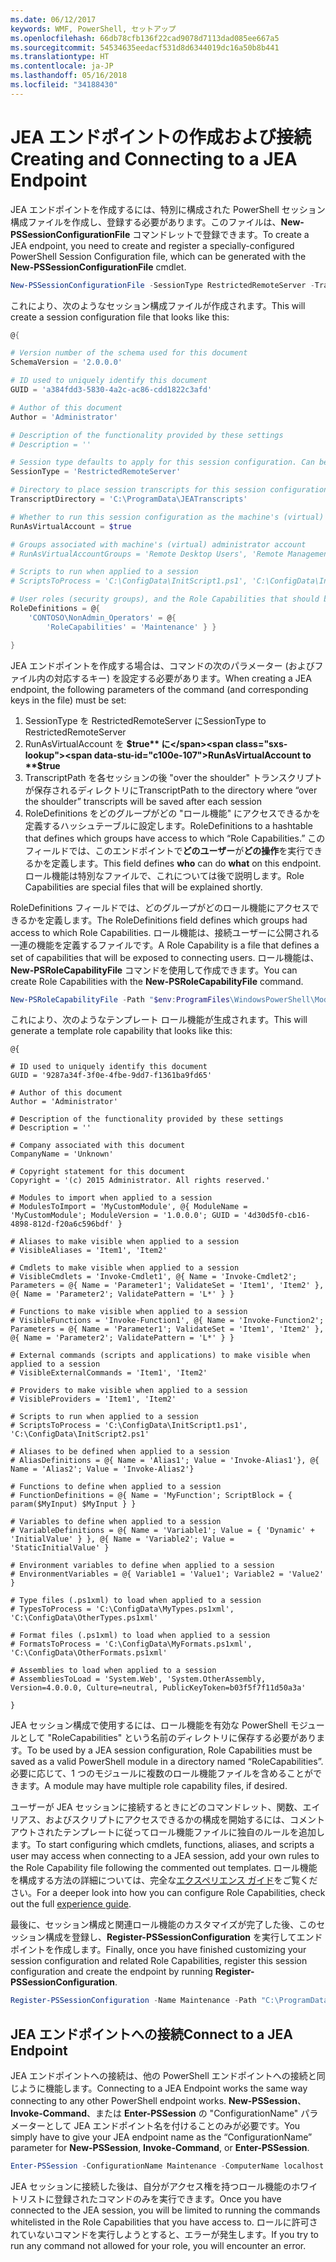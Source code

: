 ```yaml
---
ms.date: 06/12/2017
keywords: WMF, PowerShell, セットアップ
ms.openlocfilehash: 66db78cfb136f22cad9078d7113dad085ee667a5
ms.sourcegitcommit: 54534635eedacf531d8d6344019dc16a50b8b441
ms.translationtype: HT
ms.contentlocale: ja-JP
ms.lasthandoff: 05/16/2018
ms.locfileid: "34188430"
---
```

# <a name="creating-and-connecting-to-a-jea-endpoint"></a><span data-ttu-id="c100e-102">JEA エンドポイントの作成および接続</span><span class="sxs-lookup"><span data-stu-id="c100e-102">Creating and Connecting to a JEA Endpoint</span></span>
<span data-ttu-id="c100e-103">JEA エンドポイントを作成するには、特別に構成された PowerShell セッション構成ファイルを作成し、登録する必要があります。このファイルは、**New-PSSessionConfigurationFile** コマンドレットで登録できます。</span><span class="sxs-lookup"><span data-stu-id="c100e-103">To create a JEA endpoint, you need to create and register a specially-configured PowerShell Session Configuration file, which can be generated with the **New-PSSessionConfigurationFile** cmdlet.</span></span>

```powershell
New-PSSessionConfigurationFile -SessionType RestrictedRemoteServer -TranscriptDirectory "C:\ProgramData\JEATranscripts" -RunAsVirtualAccount -RoleDefinitions @{ 'CONTOSO\NonAdmin_Operators' = @{ RoleCapabilities = 'Maintenance' }} -Path "$env:ProgramData\JEAConfiguration\Demo.pssc"
```

<span data-ttu-id="c100e-104">これにより、次のようなセッション構成ファイルが作成されます。</span><span class="sxs-lookup"><span data-stu-id="c100e-104">This will create a session configuration file that looks like this:</span></span>
```powershell
@{

# Version number of the schema used for this document
SchemaVersion = '2.0.0.0'

# ID used to uniquely identify this document
GUID = 'a384fdd3-5830-4a2c-ac86-cdd1822c3afd'

# Author of this document
Author = 'Administrator'

# Description of the functionality provided by these settings
# Description = ''

# Session type defaults to apply for this session configuration. Can be 'RestrictedRemoteServer' (recommended), 'Empty', or 'Default'
SessionType = 'RestrictedRemoteServer'

# Directory to place session transcripts for this session configuration
TranscriptDirectory = 'C:\ProgramData\JEATranscripts'

# Whether to run this session configuration as the machine's (virtual) administrator account
RunAsVirtualAccount = $true

# Groups associated with machine's (virtual) administrator account
# RunAsVirtualAccountGroups = 'Remote Desktop Users', 'Remote Management Users'

# Scripts to run when applied to a session
# ScriptsToProcess = 'C:\ConfigData\InitScript1.ps1', 'C:\ConfigData\InitScript2.ps1'

# User roles (security groups), and the Role Capabilities that should be applied to them when applied to a session
RoleDefinitions = @{
    'CONTOSO\NonAdmin_Operators' = @{
        'RoleCapabilities' = 'Maintenance' } }

}
```
<span data-ttu-id="c100e-105">JEA エンドポイントを作成する場合は、コマンドの次のパラメーター (およびファイル内の対応するキー) を設定する必要があります。</span><span class="sxs-lookup"><span data-stu-id="c100e-105">When creating a JEA endpoint, the following parameters of the command (and corresponding keys in the file) must be set:</span></span>
1.  <span data-ttu-id="c100e-106">SessionType を RestrictedRemoteServer に</span><span class="sxs-lookup"><span data-stu-id="c100e-106">SessionType to RestrictedRemoteServer</span></span>
2.  <span data-ttu-id="c100e-107">RunAsVirtualAccount を **$true** に</span><span class="sxs-lookup"><span data-stu-id="c100e-107">RunAsVirtualAccount to **$true**</span></span>
3.  <span data-ttu-id="c100e-108">TranscriptPath を各セッションの後 "over the shoulder" トランスクリプトが保存されるディレクトリに</span><span class="sxs-lookup"><span data-stu-id="c100e-108">TranscriptPath to the directory where “over the shoulder” transcripts will be saved after each session</span></span>
4.  <span data-ttu-id="c100e-109">RoleDefinitions をどのグループがどの "ロール機能" にアクセスできるかを定義するハッシュテーブルに設定します。</span><span class="sxs-lookup"><span data-stu-id="c100e-109">RoleDefinitions to a hashtable that defines which groups have access to which “Role Capabilities.”</span></span>  <span data-ttu-id="c100e-110">このフィールドでは、このエンドポイントで**どのユーザー**が**どの操作**を実行できるかを定義します。</span><span class="sxs-lookup"><span data-stu-id="c100e-110">This field defines **who** can do **what** on this endpoint.</span></span>   <span data-ttu-id="c100e-111">ロール機能は特別なファイルで、これについては後で説明します。</span><span class="sxs-lookup"><span data-stu-id="c100e-111">Role Capabilities are special files that will be explained shortly.</span></span>


<span data-ttu-id="c100e-112">RoleDefinitions フィールドでは、どのグループがどのロール機能にアクセスできるかを定義します。</span><span class="sxs-lookup"><span data-stu-id="c100e-112">The RoleDefinitions field defines which groups had access to which Role Capabilities.</span></span>  <span data-ttu-id="c100e-113">ロール機能は、接続ユーザーに公開される一連の機能を定義するファイルです。</span><span class="sxs-lookup"><span data-stu-id="c100e-113">A Role Capability is a file that defines a set of capabilities that will be exposed to connecting users.</span></span>  <span data-ttu-id="c100e-114">ロール機能は、**New-PSRoleCapabilityFile** コマンドを使用して作成できます。</span><span class="sxs-lookup"><span data-stu-id="c100e-114">You can create Role Capabilities with the **New-PSRoleCapabilityFile** command.</span></span>

```powershell
New-PSRoleCapabilityFile -Path "$env:ProgramFiles\WindowsPowerShell\Modules\DemoModule\RoleCapabilities\Maintenance.psrc"
```

<span data-ttu-id="c100e-115">これにより、次のようなテンプレート ロール機能が生成されます。</span><span class="sxs-lookup"><span data-stu-id="c100e-115">This will generate a template role capability that looks like this:</span></span>
```
@{

# ID used to uniquely identify this document
GUID = '9287a34f-3f0e-4fbe-9dd7-f1361ba9fd65'

# Author of this document
Author = 'Administrator'

# Description of the functionality provided by these settings
# Description = ''

# Company associated with this document
CompanyName = 'Unknown'

# Copyright statement for this document
Copyright = '(c) 2015 Administrator. All rights reserved.'

# Modules to import when applied to a session
# ModulesToImport = 'MyCustomModule', @{ ModuleName = 'MyCustomModule'; ModuleVersion = '1.0.0.0'; GUID = '4d30d5f0-cb16-4898-812d-f20a6c596bdf' }

# Aliases to make visible when applied to a session
# VisibleAliases = 'Item1', 'Item2'

# Cmdlets to make visible when applied to a session
# VisibleCmdlets = 'Invoke-Cmdlet1', @{ Name = 'Invoke-Cmdlet2'; Parameters = @{ Name = 'Parameter1'; ValidateSet = 'Item1', 'Item2' }, @{ Name = 'Parameter2'; ValidatePattern = 'L*' } }

# Functions to make visible when applied to a session
# VisibleFunctions = 'Invoke-Function1', @{ Name = 'Invoke-Function2'; Parameters = @{ Name = 'Parameter1'; ValidateSet = 'Item1', 'Item2' }, @{ Name = 'Parameter2'; ValidatePattern = 'L*' } }

# External commands (scripts and applications) to make visible when applied to a session
# VisibleExternalCommands = 'Item1', 'Item2'

# Providers to make visible when applied to a session
# VisibleProviders = 'Item1', 'Item2'

# Scripts to run when applied to a session
# ScriptsToProcess = 'C:\ConfigData\InitScript1.ps1', 'C:\ConfigData\InitScript2.ps1'

# Aliases to be defined when applied to a session
# AliasDefinitions = @{ Name = 'Alias1'; Value = 'Invoke-Alias1'}, @{ Name = 'Alias2'; Value = 'Invoke-Alias2'}

# Functions to define when applied to a session
# FunctionDefinitions = @{ Name = 'MyFunction'; ScriptBlock = { param($MyInput) $MyInput } }

# Variables to define when applied to a session
# VariableDefinitions = @{ Name = 'Variable1'; Value = { 'Dynamic' + 'InitialValue' } }, @{ Name = 'Variable2'; Value = 'StaticInitialValue' }

# Environment variables to define when applied to a session
# EnvironmentVariables = @{ Variable1 = 'Value1'; Variable2 = 'Value2' }

# Type files (.ps1xml) to load when applied to a session
# TypesToProcess = 'C:\ConfigData\MyTypes.ps1xml', 'C:\ConfigData\OtherTypes.ps1xml'

# Format files (.ps1xml) to load when applied to a session
# FormatsToProcess = 'C:\ConfigData\MyFormats.ps1xml', 'C:\ConfigData\OtherFormats.ps1xml'

# Assemblies to load when applied to a session
# AssembliesToLoad = 'System.Web', 'System.OtherAssembly, Version=4.0.0.0, Culture=neutral, PublicKeyToken=b03f5f7f11d50a3a'

}

```
<span data-ttu-id="c100e-116">JEA セッション構成で使用するには、ロール機能を有効な PowerShell モジュールとして "RoleCapabilities" という名前のディレクトリに保存する必要があります。</span><span class="sxs-lookup"><span data-stu-id="c100e-116">To be used by a JEA session configuration, Role Capabilities must be saved as a valid PowerShell module in a directory named “RoleCapabilities”.</span></span> <span data-ttu-id="c100e-117">必要に応じて、1 つのモジュールに複数のロール機能ファイルを含めることができます。</span><span class="sxs-lookup"><span data-stu-id="c100e-117">A module may have multiple role capability files, if desired.</span></span>

<span data-ttu-id="c100e-118">ユーザーが JEA セッションに接続するときにどのコマンドレット、関数、エイリアス、およびスクリプトにアクセスできるかの構成を開始するには、コメント アウトされたテンプレートに従ってロール機能ファイルに独自のルールを追加します。</span><span class="sxs-lookup"><span data-stu-id="c100e-118">To start configuring which cmdlets, functions, aliases, and scripts a user may access when connecting to a JEA session, add your own rules to the Role Capability file following the commented out templates.</span></span> <span data-ttu-id="c100e-119">ロール機能を構成する方法の詳細については、完全な[エクスペリエンス ガイド](http://aka.ms/JEA)をご覧ください。</span><span class="sxs-lookup"><span data-stu-id="c100e-119">For a deeper look into how you can configure Role Capabilities, check out the full [experience guide](http://aka.ms/JEA).</span></span>

<span data-ttu-id="c100e-120">最後に、セッション構成と関連ロール機能のカスタマイズが完了した後、このセッション構成を登録し、**Register-PSSessionConfiguration** を実行してエンドポイントを作成します。</span><span class="sxs-lookup"><span data-stu-id="c100e-120">Finally, once you have finished customizing your session configuration and related Role Capabilities, register this session configuration and create the endpoint by running **Register-PSSessionConfiguration**.</span></span>

```powershell
Register-PSSessionConfiguration -Name Maintenance -Path "C:\ProgramData\JEAConfiguration\Demo.pssc"
```

## <a name="connect-to-a-jea-endpoint"></a><span data-ttu-id="c100e-121">JEA エンドポイントへの接続</span><span class="sxs-lookup"><span data-stu-id="c100e-121">Connect to a JEA Endpoint</span></span>
<span data-ttu-id="c100e-122">JEA エンドポイントへの接続は、他の PowerShell エンドポイントへの接続と同じように機能します。</span><span class="sxs-lookup"><span data-stu-id="c100e-122">Connecting to a JEA Endpoint works the same way connecting to any other PowerShell endpoint works.</span></span>  <span data-ttu-id="c100e-123">**New-PSSession**、**Invoke-Command**、または **Enter-PSSession** の "ConfigurationName" パラメーターとして JEA エンドポイント名を付けることのみが必要です。</span><span class="sxs-lookup"><span data-stu-id="c100e-123">You simply have to give your JEA endpoint name as the “ConfigurationName” parameter for **New-PSSession**, **Invoke-Command**, or **Enter-PSSession**.</span></span>

```powershell
Enter-PSSession -ConfigurationName Maintenance -ComputerName localhost
```
<span data-ttu-id="c100e-124">JEA セッションに接続した後は、自分がアクセス権を持つロール機能のホワイトリストに登録されたコマンドのみを実行できます。</span><span class="sxs-lookup"><span data-stu-id="c100e-124">Once you have connected to the JEA session, you will be limited to running the commands whitelisted in the Role Capabilities that you have access to.</span></span> <span data-ttu-id="c100e-125">ロールに許可されていないコマンドを実行しようとすると、エラーが発生します。</span><span class="sxs-lookup"><span data-stu-id="c100e-125">If you try to run any command not allowed for your role, you will encounter an error.</span></span>
